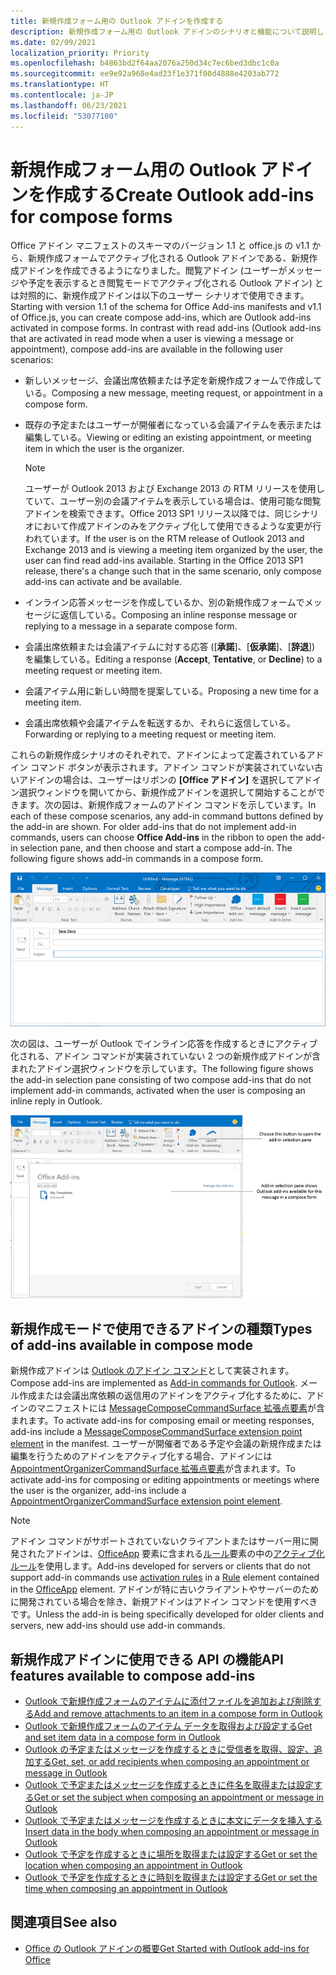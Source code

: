 ```yaml
---
title: 新規作成フォーム用の Outlook アドインを作成する
description: 新規作成フォーム用の Outlook アドインのシナリオと機能について説明します。
ms.date: 02/09/2021
localization_priority: Priority
ms.openlocfilehash: b4863bd2f64aa2076a250d34c7ec6bed3dbc1c0a
ms.sourcegitcommit: ee9e92a968e4ad23f1e371f00d4888e4203ab772
ms.translationtype: HT
ms.contentlocale: ja-JP
ms.lasthandoff: 06/23/2021
ms.locfileid: "53077100"
---
```

# <a name="create-outlook-add-ins-for-compose-forms"></a><span data-ttu-id="ce06d-103">新規作成フォーム用の Outlook アドインを作成する</span><span class="sxs-lookup"><span data-stu-id="ce06d-103">Create Outlook add-ins for compose forms</span></span>

<span data-ttu-id="ce06d-p101">Office アドイン マニフェストのスキーマのバージョン 1.1 と office.js の v1.1 から、新規作成フォームでアクティブ化される Outlook アドインである、新規作成アドインを作成できるようになりました。閲覧アドイン (ユーザーがメッセージや予定を表示するとき閲覧モードでアクティブ化される Outlook アドイン) とは対照的に、新規作成アドインは以下のユーザー シナリオで使用できます。</span><span class="sxs-lookup"><span data-stu-id="ce06d-p101">Starting with version 1.1 of the schema for Office Add-ins manifests and v1.1 of Office.js, you can create compose add-ins, which are Outlook add-ins activated in compose forms. In contrast with read add-ins (Outlook add-ins that are activated in read mode when a user is viewing a message or appointment), compose add-ins are available in the following user scenarios:</span></span>

- <span data-ttu-id="ce06d-106">新しいメッセージ、会議出席依頼または予定を新規作成フォームで作成している。</span><span class="sxs-lookup"><span data-stu-id="ce06d-106">Composing a new message, meeting request, or appointment in a compose form.</span></span>

- <span data-ttu-id="ce06d-107">既存の予定またはユーザーが開催者になっている会議アイテムを表示または編集している。</span><span class="sxs-lookup"><span data-stu-id="ce06d-107">Viewing or editing an existing appointment, or meeting item in which the user is the organizer.</span></span>
    
   > [!NOTE]
   > <span data-ttu-id="ce06d-p102">ユーザーが Outlook 2013 および Exchange 2013 の RTM リリースを使用していて、ユーザー別の会議アイテムを表示している場合は、使用可能な閲覧アドインを検索できます。Office 2013 SP1 リリース以降では、同じシナリオにおいて作成アドインのみをアクティブ化して使用できるような変更が行われています。</span><span class="sxs-lookup"><span data-stu-id="ce06d-p102">If the user is on the RTM release of Outlook 2013 and Exchange 2013 and is viewing a meeting item organized by the user, the user can find read add-ins available. Starting in the Office 2013 SP1 release, there's a change such that in the same scenario, only compose add-ins can activate and be available.</span></span>

- <span data-ttu-id="ce06d-110">インライン応答メッセージを作成しているか、別の新規作成フォームでメッセージに返信している。</span><span class="sxs-lookup"><span data-stu-id="ce06d-110">Composing an inline response message or replying to a message in a separate compose form.</span></span>

- <span data-ttu-id="ce06d-111">会議出席依頼または会議アイテムに対する応答 ([**承諾**]、[**仮承諾**]、[**辞退**]) を編集している。</span><span class="sxs-lookup"><span data-stu-id="ce06d-111">Editing a response (**Accept**, **Tentative**, or **Decline**) to a meeting request or meeting item.</span></span>

- <span data-ttu-id="ce06d-112">会議アイテム用に新しい時間を提案している。</span><span class="sxs-lookup"><span data-stu-id="ce06d-112">Proposing a new time for a meeting item.</span></span>

- <span data-ttu-id="ce06d-113">会議出席依頼や会議アイテムを転送するか、それらに返信している。</span><span class="sxs-lookup"><span data-stu-id="ce06d-113">Forwarding or replying to a meeting request or meeting item.</span></span>

<span data-ttu-id="ce06d-p103">これらの新規作成シナリオのそれぞれで、アドインによって定義されているアドイン コマンド ボタンが表示されます。アドイン コマンドが実装されていない古いアドインの場合は、ユーザーはリボンの **[Office アドイン]** を選択してアドイン選択ウィンドウを開いてから、新規作成アドインを選択して開始することができます。次の図は、新規作成フォームのアドイン コマンドを示しています。</span><span class="sxs-lookup"><span data-stu-id="ce06d-p103">In each of these compose scenarios, any add-in command buttons defined by the add-in are shown. For older add-ins that do not implement add-in commands, users can choose **Office Add-ins** in the ribbon to open the add-in selection pane, and then choose and start a compose add-in. The following figure shows add-in commands in a compose form.</span></span>

![アドイン コマンドが含まれた Outlook 作成フォームが表示されています。](../images/compose-form-commands.png)

<span data-ttu-id="ce06d-118">次の図は、ユーザーが Outlook でインライン応答を作成するときにアクティブ化される、アドイン コマンドが実装されていない 2 つの新規作成アドインが含まれたアドイン選択ウィンドウを示しています。</span><span class="sxs-lookup"><span data-stu-id="ce06d-118">The following figure shows the add-in selection pane consisting of two compose add-ins that do not implement add-in commands, activated when the user is composing an inline reply in Outlook.</span></span>

![作成されたアイテムに対してアクティブになるテンプレート メール アプリ。](../images/templates-app-selection.png)

## <a name="types-of-add-ins-available-in-compose-mode"></a><span data-ttu-id="ce06d-120">新規作成モードで使用できるアドインの種類</span><span class="sxs-lookup"><span data-stu-id="ce06d-120">Types of add-ins available in compose mode</span></span>

<span data-ttu-id="ce06d-121">新規作成アドインは [Outlook のアドイン コマンド](add-in-commands-for-outlook.md)として実装されます。</span><span class="sxs-lookup"><span data-stu-id="ce06d-121">Compose add-ins are implemented as [Add-in commands for Outlook](add-in-commands-for-outlook.md).</span></span> <span data-ttu-id="ce06d-122">メール作成または会議出席依頼の返信用のアドインをアクティブ化するために、アドインのマニフェストには [MessageComposeCommandSurface 拡張点要素](../reference/manifest/extensionpoint.md#messagecomposecommandsurface)が含まれます。</span><span class="sxs-lookup"><span data-stu-id="ce06d-122">To activate add-ins for composing email or meeting responses, add-ins include a [MessageComposeCommandSurface extension point element](../reference/manifest/extensionpoint.md#messagecomposecommandsurface) in the manifest.</span></span> <span data-ttu-id="ce06d-123">ユーザーが開催者である予定や会議の新規作成または編集を行うためのアドインをアクティブ化する場合、アドインには [AppointmentOrganizerCommandSurface 拡張点要素](../reference/manifest/extensionpoint.md#appointmentorganizercommandsurface)が含まれます。</span><span class="sxs-lookup"><span data-stu-id="ce06d-123">To activate add-ins for composing or editing appointments or meetings where the user is the organizer, add-ins include a [AppointmentOrganizerCommandSurface extension point element](../reference/manifest/extensionpoint.md#appointmentorganizercommandsurface).</span></span>

> [!NOTE]
> <span data-ttu-id="ce06d-124">アドイン コマンドがサポートされていないクライアントまたはサーバー用に開発されたアドインは、[OfficeApp](../reference/manifest/officeapp.md) 要素に含まれる[ルール](../reference/manifest/rule.md)要素の中の[アクティブ化ルール](activation-rules.md)を使用します。</span><span class="sxs-lookup"><span data-stu-id="ce06d-124">Add-ins developed for servers or clients that do not support add-in commands use [activation rules](activation-rules.md) in a [Rule](../reference/manifest/rule.md) element contained in the [OfficeApp](../reference/manifest/officeapp.md) element.</span></span> <span data-ttu-id="ce06d-125">アドインが特に古いクライアントやサーバーのために開発されている場合を除き、新規アドインはアドイン コマンドを使用すべきです。</span><span class="sxs-lookup"><span data-stu-id="ce06d-125">Unless the add-in is being specifically developed for older clients and servers, new add-ins should use add-in commands.</span></span>

## <a name="api-features-available-to-compose-add-ins"></a><span data-ttu-id="ce06d-126">新規作成アドインに使用できる API の機能</span><span class="sxs-lookup"><span data-stu-id="ce06d-126">API features available to compose add-ins</span></span>

- [<span data-ttu-id="ce06d-127">Outlook で新規作成フォームのアイテムに添付ファイルを追加および削除する</span><span class="sxs-lookup"><span data-stu-id="ce06d-127">Add and remove attachments to an item in a compose form in Outlook</span></span>](add-and-remove-attachments-to-an-item-in-a-compose-form.md)
- [<span data-ttu-id="ce06d-128">Outlook で新規作成フォームのアイテム データを取得および設定する</span><span class="sxs-lookup"><span data-stu-id="ce06d-128">Get and set item data in a compose form in Outlook</span></span>](get-and-set-item-data-in-a-compose-form.md)
- [<span data-ttu-id="ce06d-129">Outlook の予定またはメッセージを作成するときに受信者を取得、設定、追加する</span><span class="sxs-lookup"><span data-stu-id="ce06d-129">Get, set, or add recipients when composing an appointment or message in Outlook</span></span>](get-set-or-add-recipients.md)
- [<span data-ttu-id="ce06d-130">Outlook で予定またはメッセージを作成するときに件名を取得または設定する</span><span class="sxs-lookup"><span data-stu-id="ce06d-130">Get or set the subject when composing an appointment or message in Outlook</span></span>](get-or-set-the-subject.md)
- [<span data-ttu-id="ce06d-131">Outlook で予定またはメッセージを作成するときに本文にデータを挿入する</span><span class="sxs-lookup"><span data-stu-id="ce06d-131">Insert data in the body when composing an appointment or message in Outlook</span></span>](insert-data-in-the-body.md)
- [<span data-ttu-id="ce06d-132">Outlook で予定を作成するときに場所を取得または設定する</span><span class="sxs-lookup"><span data-stu-id="ce06d-132">Get or set the location when composing an appointment in Outlook</span></span>](get-or-set-the-location-of-an-appointment.md)
- [<span data-ttu-id="ce06d-133">Outlook で予定を作成するときに時刻を取得または設定する</span><span class="sxs-lookup"><span data-stu-id="ce06d-133">Get or set the time when composing an appointment in Outlook</span></span>](get-or-set-the-time-of-an-appointment.md)

## <a name="see-also"></a><span data-ttu-id="ce06d-134">関連項目</span><span class="sxs-lookup"><span data-stu-id="ce06d-134">See also</span></span>

- [<span data-ttu-id="ce06d-135">Office の Outlook アドインの概要</span><span class="sxs-lookup"><span data-stu-id="ce06d-135">Get Started with Outlook add-ins for Office</span></span>](../quickstarts/outlook-quickstart.md)
